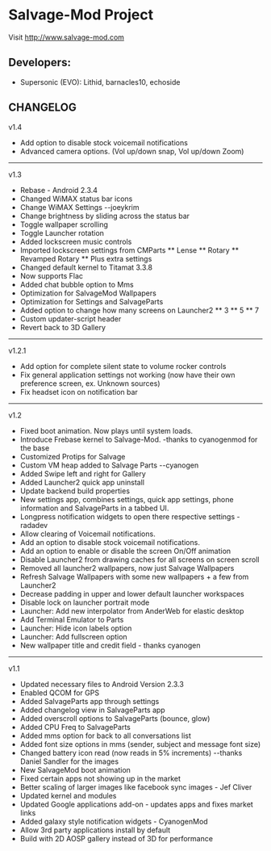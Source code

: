 Salvage-Mod Project
==============

Visit http://www.salvage-mod.com

Developers:
------------
* Supersonic (EVO): Lithid, barnacles10, echoside

CHANGELOG
------------
v1.4

* Add option to disable stock voicemail notifications
* Advanced camera options. (Vol up/down snap, Vol up/down Zoom)

------------
v1.3

* Rebase - Android 2.3.4 
* Changed WiMAX status bar icons
* Change WiMAX Settings --joeykrim
* Change brightness by sliding across the status bar
* Toggle wallpaper scrolling
* Toggle Launcher rotation
* Added lockscreen music controls
* Imported lockscreen settings from CMParts
** Lense
** Rotary
** Revamped Rotary
** Plus extra settings
* Changed default kernel to Titamat 3.3.8
* Now supports Flac
* Added chat bubble option to Mms
* Optimization for SalvageMod Wallpapers
* Optimization for Settings and SalvageParts
* Added option to change how many screens on Launcher2
** 3
** 5
** 7
* Custom updater-script header
* Revert back to 3D Gallery


------------
v1.2.1

* Add option for complete silent state to volume rocker controls
* Fix general application settings not working (now have their own preference screen, ex. Unknown sources)
* Fix headset icon on notification bar

------------
v1.2

* Fixed boot animation. Now plays until system loads.
* Introduce Frebase kernel to Salvage-Mod. -thanks to cyanogenmod for the base
* Customized Protips for Salvage
* Custom VM heap added to Salvage Parts --cyanogen
* Added Swipe left and right for Gallery
* Added Launcher2 quick app uninstall
* Update backend build properties
* New settings app, combines settings, quick app settings, phone information and SalvageParts in a tabbed UI.
* Longpress notification widgets to open there respective settings - radadev
* Allow clearing of Voicemail notifications.
* Add an option to disable stock voicemail notifications.
* Add an option to enable or disable the screen On/Off animation
* Disable Launcher2 from drawing caches for all screens on screen scroll
* Removed all launcher2 wallpapers, now just Salvage Wallpapers
* Refresh Salvage Wallpapers with some new wallpapers + a few from Launcher2
* Decrease padding in upper and lower default launcher workspaces
* Disable lock on launcher portrait mode
* Launcher: Add new interpolator from AnderWeb for elastic desktop 
* Add Terminal Emulator to Parts
* Launcher: Hide icon labels option
* Launcher: Add fullscreen option
* New wallpaper title and credit field - thanks cyanogen

------------
v1.1

* Updated necessary files to Android Version 2.3.3
* Enabled QCOM for GPS
* Added SalvageParts app through settings
* Added changelog view in SalvageParts app
* Added overscroll options to SalvageParts (bounce, glow)
* Added CPU Freq to SalvageParts
* Added mms option for back to all conversations list
* Added font size options in mms (sender, subject and message font size)
* Changed battery icon read (now reads in 5% increments)  --thanks Daniel Sandler for the images
* New SalvageMod boot animation
* Fixed certain apps not showing up in the market
* Better scaling of larger images like facebook sync images - Jef Cliver 
* Updated kernel and modules
* Updated Google applications add-on - updates apps and fixes market links
* Added galaxy style notification widgets - CyanogenMod
* Allow 3rd party applications install by default
* Build with 2D AOSP gallery instead of 3D for performance
